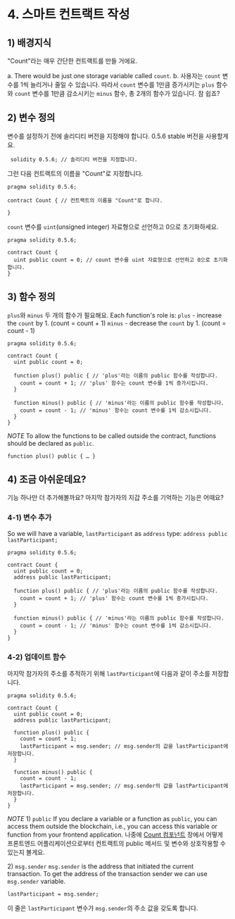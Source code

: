 # 4. 스마트 컨트랙트 작성

## 1\) 배경지식

"Count"라는 매우 간단한 컨트랙트를 만들 거에요.

a. There would be just one storage variable called `count`. b. 사용자는 `count` 변수를 1씩 늘리거나 줄일 수 있습니다. 따라서 `count` 변수를 1만큼 증가시키는 `plus` 함수와 `count` 변수를 1만큼 감소시키는 `minus` 함수, 총 2개의 함수가 있습니다. 참 쉽죠?

## 2\) 변수 정의

변수를 설정하기 전에 솔리디티 버전을 지정해야 합니다. 0.5.6 stable 버전을 사용할게요.

```text
 solidity 0.5.6; // 솔리디티 버전을 지정합니다.
```

그런 다음 컨트랙트의 이름을 "Count"로 지정합니다.

```text
pragma solidity 0.5.6;

contract Count { // 컨트랙트의 이름을 "Count"로 합니다.

}
```

`count` 변수를 `uint`\(unsigned integer\) 자료형으로 선언하고 0으로 초기화하세요.

```text
pragma solidity 0.5.6;

contract Count {
  uint public count = 0; // count 변수를 uint 자료형으로 선언하고 0으로 초기화합니다.
}
```

## 3\) 함수 정의

`plus`와 `minus` 두 개의 함수가 필요해요. Each function's role is: `plus` - increase the `count` by 1. \(count = count + 1\) `minus` - decrease the `count` by 1. \(count = count - 1\)

```text
pragma solidity 0.5.6;

contract Count {
  uint public count = 0;

  function plus() public { // 'plus'라는 이름의 public 함수를 작성합니다.
    count = count + 1; // 'plus' 함수는 count 변수를 1씩 증가시킵니다.
  }

  function minus() public { // 'minus'라는 이름의 public 함수를 작성합니다.
    count = count - 1; // 'minus' 함수는 count 변수를 1씩 감소시킵니다.
  }
}
```

_NOTE_ To allow the functions to be called outside the contract, functions should be declared as `public`.

```text
function plus() public { … }
```

## 4\) 조금 아쉬운데요?

기능 하나만 더 추가해볼까요? 마지막 참가자의 지갑 주소를 기억하는 기능은 어때요?

### 4-1\) 변수 추가

So we will have a variable, `lastParticipant` as `address` type: `address public lastParticipant;`

```text
pragma solidity 0.5.6;

contract Count {
  uint public count = 0;
  address public lastParticipant;

  function plus() public { // 'plus'라는 이름의 public 함수를 작성합니다.
    count = count + 1; // 'plus' 함수는 count 변수를 1씩 증가시킵니다.
  }

  function minus() public { // 'minus'라는 이름의 public 함수를 작성합니다.
    count = count - 1; // 'minus' 함수는 count 변수를 1씩 감소시킵니다.
  }
}
```

### 4-2\) 업데이트 함수

마지막 참가자의 주소를 추적하기 위해 `lastParticipant`에 다음과 같이 주소를 저장합니다.

```text
pragma solidity 0.5.6;

contract Count {
  uint public count = 0;
  address public lastParticipant;

  function plus() public {
    count = count + 1;
    lastParticipant = msg.sender; // msg.sender의 값을 lastParticipant에 저장합니다.
  }

  function minus() public {
    count = count - 1;
    lastParticipant = msg.sender; // msg.sender의 값을 lastParticipant에 저장합니다.
  }
}
```

_NOTE_ 1\) `public` If you declare a variable or a function as `public`, you can access them outside the blockchain, i.e., you can access this variable or function from your frontend application. 나중에 [Count 컴포넌트](5.-frontend-code-overview/5-3.-count-component.md) 장에서 어떻게 프론트엔드 어플리케이션으로부터 컨트랙트의 public 메서드 및 변수와 상호작용할 수 있는지 볼게요.

2\) `msg.sender` `msg.sender` is the address that initiated the current transaction. To get the address of the transaction sender we can use `msg.sender` variable.

```text
lastParticipant = msg.sender;
```

이 줄은 `lastParticipant` 변수가 `msg.sender`의 주소 값을 갖도록 합니다.

